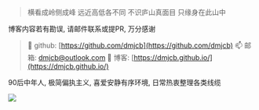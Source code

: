> 横看成岭侧成峰
> 远近高低各不同
> 不识庐山真面目
> 只缘身在此山中

博客内容若有勘误, 请邮件联系或提PR, 万分感谢

> 🎃 github: [https://github.com/dmjcb](https://github.com/dmjcb)
> 📫 邮箱: dmjcb@outlook.com
> 📌 博客: [https://dmjcb.github.io/](https://dmjcb.github.io/)

90后中年人, 极简偏执主义, 喜爱安静有序环境, 日常热衷整理各类线缆

![](/assets/image/workbench.jpg)